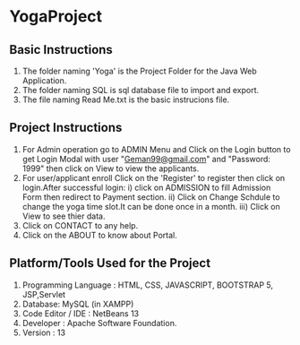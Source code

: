 # YogaProject
Basic Instructions
------------------
1. The folder naming 'Yoga' is the Project Folder for the Java Web Application.
2. The folder naming SQL is sql database file to import and export.
3. The file naming Read Me.txt is the basic instrucions file.

Project Instructions
-----------------
1. For  Admin operation go to ADMIN Menu and Click on the Login button to get Login Modal with user "Geman99@gmail.com" and "Password:     1999" then click on View to view the applicants.
2. For user/applicant enroll  Click on the 'Register' to register then click on login.After successful login:
i) click on ADMISSION to fill Admission Form then redirect to Payment section.
ii) Click on Change Schdule to change the yoga time slot.It can be done once in a month.
iii) Click on View to see thier data.
4. Click on CONTACT to any help.
5. Click on the ABOUT to know about Portal.

Platform/Tools Used for the Project
-----------------------------------
1. Programming Language : HTML, CSS, JAVASCRIPT, BOOTSTRAP 5, JSP,Servlet
2. Database: MySQL (in XAMPP)
3. Code Editor / IDE : NetBeans 13
4. Developer : Apache Software Foundation. 
5. Version : 13 
